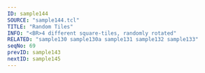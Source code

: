 ```yaml
---
ID: sample144
SOURCE: "sample144.tcl"
TITLE: "Random Tiles"
INFO: "<BR>4 different square-tiles, randomly rotated"
RELATED: "sample130 sample130a sample131 sample132 sample133"
seqNo: 69
prevID: sample143
nextID: sample145
---
```

